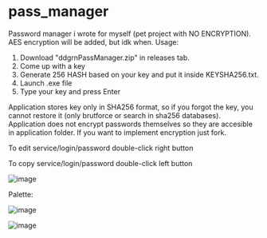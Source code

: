 # pass_manager
Password manager i wrote for myself (pet project with NO ENCRYPTION). AES encryption will be added, but idk when.
Usage: 
1. Download "ddgrnPassManager.zip" in releases tab.
2. Come up with a key
3. Generate 256 HASH based on your key and put it inside KEYSHA256.txt.
4. Launch .exe file
5. Type your key and press Enter

Application stores key only in SHA256 format, so if you forgot the key, you cannot restore it (only brutforce or search in sha256 databases).
Application does not encrypt passwords themselves so they are accesible in application folder. If you want to implement encryption just fork.
 
To edit service/login/password double-click right button

To copy service/login/password double-click left button



![image](https://user-images.githubusercontent.com/86728543/212114731-8e99f0a9-9427-4f2c-919f-d252c74f98ad.png)

Palette:

![image](https://user-images.githubusercontent.com/86728543/212115173-862b0b27-229b-4dca-b368-3153c84aab10.png)

![image](https://user-images.githubusercontent.com/86728543/212115556-c9aa5757-560c-4ee9-ad78-d4208d1c790a.png)

